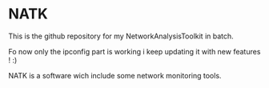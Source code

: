 # NATK
This is the github repository for my NetworkAnalysisToolkit in batch.

Fo now only the ipconfig part is working i keep updating it with new features ! :)

NATK is a software wich include some network monitoring tools.
